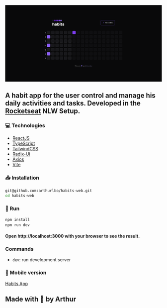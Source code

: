 <img src="./src/assets/readme.png" alt="readme image" />

## A habit app for the user control and manage his daily activities and tasks. Developed in the [Rocketseat](https://www.rocketseat.com.br/) NLW Setup.

### 💻 Technologies

- [ReactJS](https://reactjs.org/)
- [TypeScript](https://www.typescriptlang.org/)
- [TailwindCSS](https://tailwindcss.com/)
- [Radix-Ui](https://www.radix-ui.com/)
- [Axios](https://axios-http.com/ptbr/docs/intro)
- [Vite](https://vitejs.dev/)

### 📥 Installation

```bash
git@github.com:arthurlbo/habits-web.git
cd habits-web
```

### 🚀 Run

```bash
npm install
npm run dev
```
#### Open http://localhost:3000 with your browser to see the result.

### Commands

- `dev`: run development server

### 📱 Mobile version
[Habits App](https://github.com/arthurlbo/habits-app)

## Made with 💜 by Arthur
